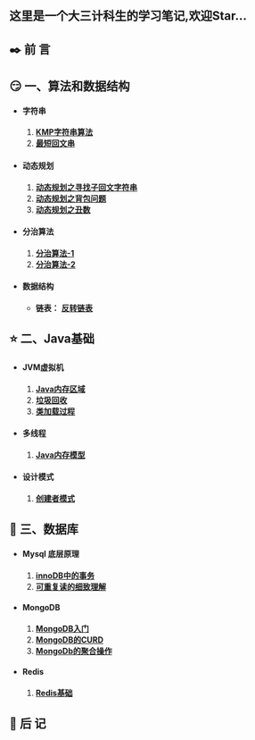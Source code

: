 ## 这里是一个大三计科生的学习笔记,欢迎Star...



## ✒️ 前 言



## :smirk: 一、算法和数据结构

- #### 字符串

  1.  **[KMP字符串算法](算法之路/基本/字符串/KMP字符串算法.md)** 
  2.  **[最短回文串](算法之路/基本/字符串/最短回文串.md)** 

- #### 动态规划

  1.   **[动态规划之寻找子回文字符串](算法之路/算法/动态规划/动态规划之寻找子回文字符串.md)**
  2.   **[动态规划之背包问题](算法之路/算法/动态规划/动态规划之背包问题.md)** 
  3.   **[动态规划之丑数](算法之路/算法/动态规划/动态规划之丑数.md)** 
  
- #### 分治算法

  1.  **[分治算法-1](算法之路/算法/分治/分治算法-1.md)** 
  2.  **[分治算法-2](算法之路/算法/分治/分治算法-2.md)** 
  
- #### 数据结构

  - **链表：** **[反转链表](算法之路/数据结构/链表/反转链表.md)** 

## :star: 二、Java基础

- #### JVM虚拟机

  1.  **[Java内存区域](jvm-study/Java内存区域.md)** 
  2.  **[垃圾回收](jvm-study/垃圾回收.md)** 
  3.  **[类加载过程](jvm-study/类加载过程.md)** 
  
- #### 多线程

  1.  **[Java内存模型](Java基础/多线程/Java内存模型.md)** 

- #### 设计模式

  1.  **[创建者模式](设计模式/创建者模式.md)**

## :ocean: 三、数据库

- #### Mysql 底层原理

  1.   **[innoDB中的事务](mysql底层原理/innoDB中的事务.md)** 
  2.   **[可重复读的细致理解](mysql底层原理/可重复读的细致理解.md)** 

- #### MongoDB

  1.  **[MongoDB入门](MongoDB/MongoDB入门.md)** 
  2.  **[MongoDB的CURD](MongoDB/MongoDB的CURD.md)** 
  3.   **[MongoDb的聚合操作](MongoDB/MongoDb的聚合操作.md)** 

- #### Redis

  1.  **[Redis基础](Redis/Redis基础.md)** 



## 📑 后 记



